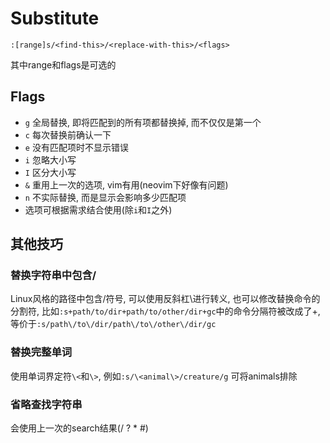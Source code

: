 # Substitute

`:[range]s/<find-this>/<replace-with-this>/<flags>`

其中range和flags是可选的

## Flags
* `g` 全局替换, 即将匹配到的所有项都替换掉, 而不仅仅是第一个
* `c` 每次替换前确认一下
* `e` 没有匹配项时不显示错误
* `i` 忽略大小写
* `I` 区分大小写
* `&` 重用上一次的选项, vim有用(neovim下好像有问题)
* `n` 不实际替换, 而是显示会影响多少匹配项
* 选项可根据需求结合使用(除`i`和`I`之外)

## 其他技巧
### 替换字符串中包含/
Linux风格的路径中包含/符号, 可以使用反斜杠\进行转义, 也可以修改替换命令的分割符,
比如`:s+path/to/dir+path/to/other/dir+gc`中的命令分隔符被改成了+, 等价于`:s/path\/to\/dir/path\/to\/other\/dir/gc`

### 替换完整单词
使用单词界定符`\<`和`\>`, 例如`:s/\<animal\>/creature/g` 可将animals排除
### 省略查找字符串
会使用上一次的search结果(/ ? * #)

